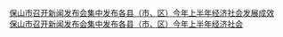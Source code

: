   
[保山市召开新闻发布会集中发布各县（市、区）今年上半年经济社会发展成效](http://www.dianyue.me/archives/845/x268jsxxoj7hxjjk/)  
[保山市召开新闻发布会集中发布各县（市、区）今年上半年经济社会](http://www.dianyue.me/archives/375/a1l9p2ed8pcrlxfz/)